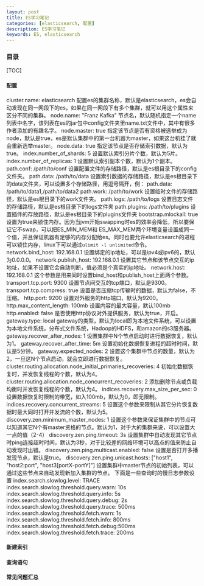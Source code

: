 ```yaml
---
layout: post
title: ES学习笔记
categories: [elasticsearch, 配置]
description: ES学习笔记
keywords: ES, elasticsearch
---
```


### 目录

[TOC]



#### 配置

cluster.name: elasticsearch
配置es的集群名称，默认是elasticsearch，es会自动发现在同一网段下的es，如果在同一网段下有多个集群，就可以用这个属性来区分不同的集群。
node.name: "Franz Kafka"
节点名，默认随机指定一个name列表中名字，该列表在es的jar包中config文件夹里name.txt文件中，其中有很多作者添加的有趣名字。
node.master: true
指定该节点是否有资格被选举成为node，默认是true，es是默认集群中的第一台机器为master，如果这台机挂了就会重新选举master。
node.data: true
指定该节点是否存储索引数据，默认为true。
index.number_of_shards: 5
设置默认索引分片个数，默认为5片。
index.number_of_replicas: 1
设置默认索引副本个数，默认为1个副本。
path.conf: /path/to/conf
设置配置文件的存储路径，默认是es根目录下的config文件夹。
path.data: /path/to/data
设置索引数据的存储路径，默认是es根目录下的data文件夹，可以设置多个存储路径，用逗号隔开，例：
path.data: /path/to/data1,/path/to/data2
path.work: /path/to/work
设置临时文件的存储路径，默认是es根目录下的work文件夹。
path.logs: /path/to/logs
设置日志文件的存储路径，默认是es根目录下的logs文件夹
path.plugins: /path/to/plugins
设置插件的存放路径，默认是es根目录下的plugins文件夹
bootstrap.mlockall: true
设置为true来锁住内存。因为当jvm开始swapping时es的效率会降低，所以要保证它不swap，可以把ES_MIN_MEM和 ES_MAX_MEM两个环境变量设置成同一个值，并且保证机器有足够的内存分配给es。同时也要允许elasticsearch的进程可以锁住内存，linux下可以通过`ulimit -l unlimited`命令。
network.bind_host: 192.168.0.1
设置绑定的ip地址，可以是ipv4或ipv6的，默认为0.0.0.0。 
network.publish_host: 192.168.0.1
设置其它节点和该节点交互的ip地址，如果不设置它会自动判断，值必须是个真实的ip地址。
network.host: 192.168.0.1
这个参数是用来同时设置bind_host和publish_host上面两个参数。
transport.tcp.port: 9300
设置节点间交互的tcp端口，默认是9300。
transport.tcp.compress: true
设置是否压缩tcp传输时的数据，默认为false，不压缩。
http.port: 9200
设置对外服务的http端口，默认为9200。
http.max_content_length: 100mb
设置内容的最大容量，默认100mb
http.enabled: false
是否使用http协议对外提供服务，默认为true，开启。
gateway.type: local
gateway的类型，默认为local即为本地文件系统，可以设置为本地文件系统，分布式文件系统，Hadoop的HDFS，和amazon的s3服务器。
gateway.recover_after_nodes: 1
设置集群中N个节点启动时进行数据恢复，默认为1。
gateway.recover_after_time: 5m
设置初始化数据恢复进程的超时时间，默认是5分钟。
gateway.expected_nodes: 2
设置这个集群中节点的数量，默认为2，一旦这N个节点启动，就会立即进行数据恢复。
cluster.routing.allocation.node_initial_primaries_recoveries: 4
初始化数据恢复时，并发恢复线程的个数，默认为4。
cluster.routing.allocation.node_concurrent_recoveries: 2
添加删除节点或负载均衡时并发恢复线程的个数，默认为4。
indices.recovery.max_size_per_sec: 0
设置数据恢复时限制的带宽，如入100mb，默认为0，即无限制。
indices.recovery.concurrent_streams: 5
设置这个参数来限制从其它分片恢复数据时最大同时打开并发流的个数，默认为5。
discovery.zen.minimum_master_nodes: 1
设置这个参数来保证集群中的节点可以知道其它N个有master资格的节点。默认为1，对于大的集群来说，可以设置大一点的值（2-4）
discovery.zen.ping.timeout: 3s
设置集群中自动发现其它节点时ping连接超时时间，默认为3秒，对于比较差的网络环境可以高点的值来防止自动发现时出错。
discovery.zen.ping.multicast.enabled: false
设置是否打开多播发现节点，默认是true。
discovery.zen.ping.unicast.hosts: ["host1", "host2:port", "host3[portX-portY]"]
设置集群中master节点的初始列表，可以通过这些节点来自动发现新加入集群的节点。
下面是一些查询时的慢日志参数设置
index.search.slowlog.level: TRACE
index.search.slowlog.threshold.query.warn: 10s
index.search.slowlog.threshold.query.info: 5s
index.search.slowlog.threshold.query.debug: 2s
index.search.slowlog.threshold.query.trace: 500ms
index.search.slowlog.threshold.fetch.warn: 1s
index.search.slowlog.threshold.fetch.info: 800ms
index.search.slowlog.threshold.fetch.debug:500ms
index.search.slowlog.threshold.fetch.trace: 200ms

#### 新建索引

#### 查询语句

#### 常见问题汇总



